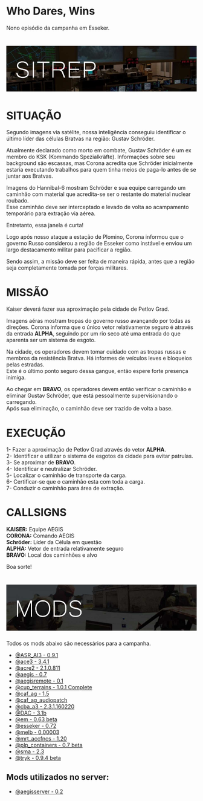 
# Who Dares, Wins
Nono episódio da campanha em Esseker.

# ![logo](images/SITREP_README.jpg)

# SITUAÇÃO
Segundo imagens via satélite, nossa inteligência conseguiu identificar o último líder das células Bratvas na região: Gustav Schröder.  

Atualmente declarado como morto em combate, Gustav Schröder é um ex membro do KSK (Kommando Spezialkräfte). Informações sobre seu background são escassas, mas Corona acredita que Schröder inicialmente estaria executando trabalhos para quem tinha meios de paga-lo antes de se juntar aos Bratvas.  

Imagens do Hannibal-6 mostram Schröder e sua equipe carregando um caminhão com material que acredita-se ser o restante do material nuclear roubado.  
Esse caminhão deve ser interceptado e levado de volta ao acampamento temporário para extração via aérea.

Entretanto, essa janela é curta!  

Logo após nosso ataque a estação de Plomino, Corona informou que o governo Russo considerou a região de Esseker como instável e enviou um largo destacamento militar para pacificar a região.  

Sendo assim, a missão deve ser feita de maneira rápida, antes que a região seja completamente tomada por forças militares.  

# MISSÃO
Kaiser deverá fazer sua aproximação pela cidade de Petlov Grad.  

Imagens aéras mostram tropas do governo russo avançando por todas as direções. Corona informa que o único vetor relativamente seguro é através da entrada **ALPHA**, seguindo por um rio seco até uma entrada do que aparenta ser um sistema de esgoto.  

Na cidade, os operadores devem tomar cuidado com as tropas russas e membros da resistência Bratva. Há informes de veículos leves e bloqueios pelas estradas.  
Este é o último ponto seguro dessa gangue, então espere forte presença inimiga.  

Ao chegar em **BRAVO**, os operadores devem então verificar o caminhão e eliminar Gustav Schröder, que está pessoalmente supervisionando o carregando.  
Após sua eliminação, o caminhão deve ser trazido de volta a base.  


# EXECUÇÃO
1- Fazer a aproximação de Petlov Grad através do vetor **ALPHA**.  
2- Identificar e utilizar o sistema de esgotos da cidade para evitar patrulas.  
3- Se aproximar de **BRAVO**.  
4- Identificar e neutralizar Schröder.  
5- Localizar o caminhão de transporte da carga.  
6- Certificar-se que o caminhão esta com toda a carga.  
7- Conduzir o caminhão para área de extração.  

# CALLSIGNS
**KAISER:** Equipe AEGIS  
**CORONA:** Comando AEGIS  
**Schröder:** Líder da Célula em questão  
**ALPHA:** Vetor de entrada relativamente seguro  
**BRAVO:** Local dos caminhões e alvo  

Boa sorte!

# ![logo](images/MODS_README.jpg)
Todos os mods abaixo são necessários para a campanha.
- [@ASR_AI3 - 0.9.1](http://www.armaholic.com/page.php?id=24080)
- [@ace3 - 3.4.1](https://github.com/acemod/ACE3/releases/)
- [@acre2 - 2.1.0.811](http://www.armaholic.com/page.php?id=19324)
- [@aegis - 0.7](https://github.com/aegisarma3/ASIN/releases/download/v0.7/aegis.zip)
- [@aegisremote - 0.1](https://github.com/aegisarma3/aegisremote/releases/download/v0.1/aegisremote.zip)
- [@cup_terrains - 1.0.1 Complete](http://cup-arma3.org/downloads/cup-terrains/)
- [@caf_ag - 1.5](http://www.armaholic.com/page.php?id=24441)
- [@caf_ag_audiopatch](http://www.armaholic.com/page.php?id=26326)
- [@cba_a3 - 2.3.1.160220](http://www.armaholic.com/page.php?id=18767)
- [@DAC - 3.1b](http://www.armaholic.com/page.php?id=25550)
- [@em - 0.63 beta](http://www.armaholic.com/page.php?id=27224)
- [@esseker - 0.72](https://mega.nz/#!CVwUxDZR!JZOghB0LME6OWTBIZPk3qAECcmUNvdnPYKfj19PX9Gw)
- [@melb - 0.00003](http://www.armaholic.com/page.php?id=28856)
- [@mrt_accfncs - 1.20](http://www.armaholic.com/page.php?id=26426)
- [@plp_containers - 0.7 beta](http://www.armaholic.com/page.php?id=29295)
- [@sma - 2.3](http://www.armaholic.com/page.php?id=26428)
- [@tryk - 0.9.4 beta](http://www.armaholic.com/page.php?id=26661)

## Mods utilizados no server:
- [@aegisserver - 0.2](https://github.com/aegisarma3/aegisserver/releases/download/v0.2/aegisserver.zip)
